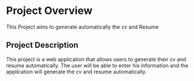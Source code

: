 # Project Overview
This Project aims to generate automatically the cv and Resume
## Project Description
This project is a web application that allows users to generate their cv and resume automatically. The user will be able to enter his information and the application will generate the cv and resume automatically.
